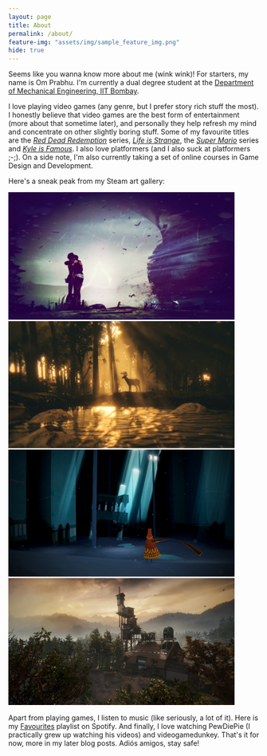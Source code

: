 ```yaml
---
layout: page
title: About  
permalink: /about/
feature-img: "assets/img/sample_feature_img.png"
hide: true
---
```


Seems like you wanna know more about me (wink wink)! For starters, my name is Om Prabhu. I'm currently a dual degree student at the <a href="https://www.me.iitb.ac.in/">Department of Mechanical Engineering, IIT Bombay</a>.

I love playing video games (any genre, but I prefer story rich stuff the most). I honestly believe that video games are the best form of entertainment (more about that sometime later), and personally they help refresh my mind and concentrate on other slightly boring stuff. Some of my favourite titles are the <a href="https://en.wikipedia.org/wiki/Red_Dead_Redemption"><i>Red Dead Redemption</i></a> series, <a href="https://square-enix-games.com/en_US/games/life-is-strange"><i>Life is Strange</i></a>, the <a href="https://en.wikipedia.org/wiki/Super_Mario"><i>Super Mario</i></a> series and <a href="https://ducky-dev.itch.io/kyle-is-famous"><i>Kyle is Famous</i></a>. I also love platformers (and I also suck at platformers ;-;). On a side note, I'm also currently taking a set of online courses in Game Design and Development.

Here's a sneak peak from my Steam art gallery:

<img src="/assets/img/lis_finalchoice.jpg" alt="Life is Strange" width="454">
<img src="/assets/img/deer.jpg" alt="Red Dead Redemption 2" width="454">
<img src="/assets/img/journey.jpg" alt="Journey" width="454">
<img src="/assets/img/house.jpg" alt="What Remains of Edith Finch" width="454">

Apart from playing games, I listen to music (like seriously, a lot of it). Here is my [Favourites](https://open.spotify.com/playlist/71jTfHYeJXhq0u1iFzOzkI?si=SnhE73jDTbCbBvR3R2hOOg) playlist on Spotify. And finally, I love watching PewDiePie (I practically grew up watching his videos) and videogamedunkey. That's it for now, more in my later blog posts. Adiós amigos, stay safe!